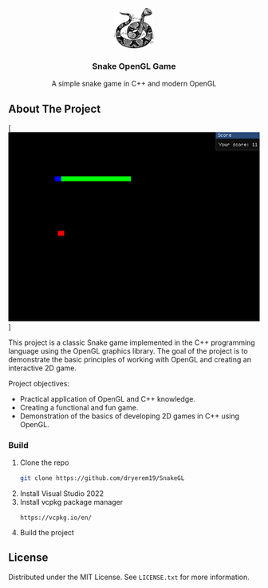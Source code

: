 <!-- PROJECT LOGO -->
<div align="center">
  <a href="https://github.com/othneildrew/Best-README-Template">
    <img src="images/logo.png" alt="Logo" width="80" height="80">
  </a>

  <h3 align="center">Snake OpenGL Game</h3>

  <p align="center">
    A simple snake game in C++ and modern OpenGL
  </p>
</div>

<!-- ABOUT THE PROJECT -->
## About The Project

[![Product Name Screen Shot][product-screenshot]]

This project is a classic Snake game implemented in the C++ programming language using the OpenGL graphics library. The goal of the project is to demonstrate the basic principles of working with OpenGL and creating an interactive 2D game.

Project objectives:

* Practical application of OpenGL and C++ knowledge.
* Creating a functional and fun game.
* Demonstration of the basics of developing 2D games in C++ using OpenGL.

### Build

1. Clone the repo
   ```sh
   git clone https://github.com/dryerem19/SnakeGL
   ```
2. Install Visual Studio 2022
4. Install vcpkg package manager
   ```
   https://vcpkg.io/en/
   ```
5. Build the project

<!-- LICENSE -->
## License

Distributed under the MIT License. See `LICENSE.txt` for more information.

<!-- MARKDOWN LINKS & IMAGES -->
<!-- https://www.markdownguide.org/basic-syntax/#reference-style-links -->
[product-screenshot]: images/screenshot.png
